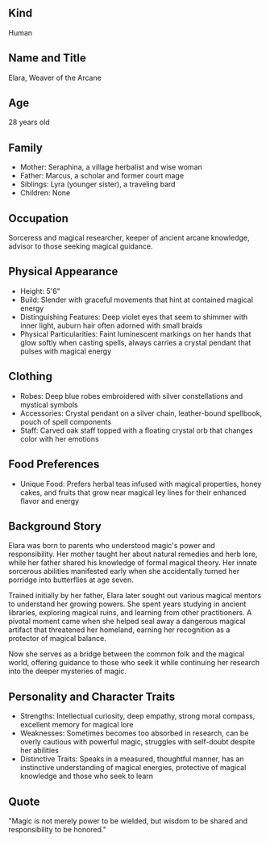 ## Kind
Human

## Name and Title
Elara, Weaver of the Arcane

## Age
28 years old

## Family
- Mother: Seraphina, a village herbalist and wise woman
- Father: Marcus, a scholar and former court mage
- Siblings: Lyra (younger sister), a traveling bard
- Children: None

## Occupation
Sorceress and magical researcher, keeper of ancient arcane knowledge, advisor to those seeking magical guidance.

## Physical Appearance
- Height: 5'6"
- Build: Slender with graceful movements that hint at contained magical energy
- Distinguishing Features: Deep violet eyes that seem to shimmer with inner light, auburn hair often adorned with small braids
- Physical Particularities: Faint luminescent markings on her hands that glow softly when casting spells, always carries a crystal pendant that pulses with magical energy

## Clothing
- Robes: Deep blue robes embroidered with silver constellations and mystical symbols
- Accessories: Crystal pendant on a silver chain, leather-bound spellbook, pouch of spell components
- Staff: Carved oak staff topped with a floating crystal orb that changes color with her emotions

## Food Preferences
- Unique Food: Prefers herbal teas infused with magical properties, honey cakes, and fruits that grow near magical ley lines for their enhanced flavor and energy

## Background Story
Elara was born to parents who understood magic's power and responsibility. Her mother taught her about natural remedies and herb lore, while her father shared his knowledge of formal magical theory. Her innate sorcerous abilities manifested early when she accidentally turned her porridge into butterflies at age seven.

Trained initially by her father, Elara later sought out various magical mentors to understand her growing powers. She spent years studying in ancient libraries, exploring magical ruins, and learning from other practitioners. A pivotal moment came when she helped seal away a dangerous magical artifact that threatened her homeland, earning her recognition as a protector of magical balance.

Now she serves as a bridge between the common folk and the magical world, offering guidance to those who seek it while continuing her research into the deeper mysteries of magic.

## Personality and Character Traits
- Strengths: Intellectual curiosity, deep empathy, strong moral compass, excellent memory for magical lore
- Weaknesses: Sometimes becomes too absorbed in research, can be overly cautious with powerful magic, struggles with self-doubt despite her abilities
- Distinctive Traits: Speaks in a measured, thoughtful manner, has an instinctive understanding of magical energies, protective of magical knowledge and those who seek to learn

## Quote
"Magic is not merely power to be wielded, but wisdom to be shared and responsibility to be honored."